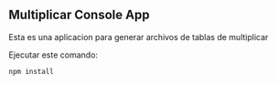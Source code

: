 ## Multiplicar Console App

Esta es una aplicacion para generar archivos de tablas de multiplicar

Ejecutar este comando:
```
npm install
```
